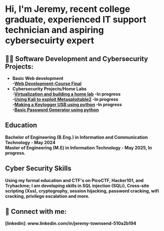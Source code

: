 <h1>Hi, I'm Jeremy, recent college graduate, experienced IT support technician and aspiring cybersecuirty expert </h1>

<h2>👨‍💻 Software Development and Cybersecurity Projects:</h2>

- <b>Basic Web development<b><br>
  -[Web Development-Course Final](https://github.com/JeremyTCyber/FinalProjectWebDevClass)<br> 
- <b> Cybersecurity Projects/Home Labs</b><br> 
  -[Virtualization and building a home lab]() -In progress <br>
  -[Using Kali to exploit Metasploitable2](https://github.com/JeremyTCyber/MetasploitPractice/blob/main/README.md) -In progress <br>
  -[Making a Keylogger USB using python]() -In progress <br>
  -[Basic Password Generator using python](https://github.com/JeremyTCyber/PasswordGenerator.git)
  

<h2> Education </h2>
Bachelor of Engineering (B.Eng.) in Information and Communication Technology  - May 2024<br>
Master of Engineering (M.E) in Information Technology - May 2025, In progress.<br>

<h2>Cyber Security Skills</h2>
Using my formal education and CTF's on PicoCTF, Hacker101, and Tryhackme; I am developing skills in SQL injection (SQLi), Cross-site scripting (Xss), cryptogrophy, session hijacking, password cracking, wifi cracking, privilege escalation and more.



<h2> 🤳 Connect with me:</h2>
[linkedin]: www.linkedin.com/in/jeremy-townsend-510a2b194




